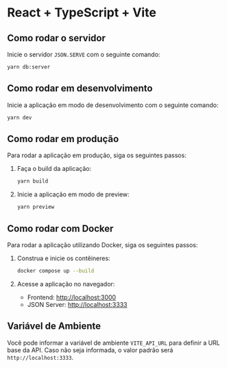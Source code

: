 # React + TypeScript + Vite

## Como rodar o servidor

Inicie o servidor `JSON.SERVE` com o seguinte comando:
```sh
yarn db:server
```

## Como rodar em desenvolvimento

Inicie a aplicação em modo de desenvolvimento com o seguinte comando:
```sh
yarn dev
```

## Como rodar em produção

Para rodar a aplicação em produção, siga os seguintes passos:

1. Faça o build da aplicação:
    ```sh
    yarn build
    ```

2. Inicie a aplicação em modo de preview:
    ```sh
    yarn preview
    ```

## Como rodar com Docker

Para rodar a aplicação utilizando Docker, siga os seguintes passos:

1. Construa e inicie os contêineres:
    ```sh
    docker compose up --build
    ```

2. Acesse a aplicação no navegador:
    - Frontend: [http://localhost:3000](http://localhost:3000)
    - JSON Server: [http://localhost:3333](http://localhost:3333)

## Variável de Ambiente

Você pode informar a variável de ambiente `VITE_API_URL` para definir a URL base da API. Caso não seja informada, o valor padrão será `http://localhost:3333`.